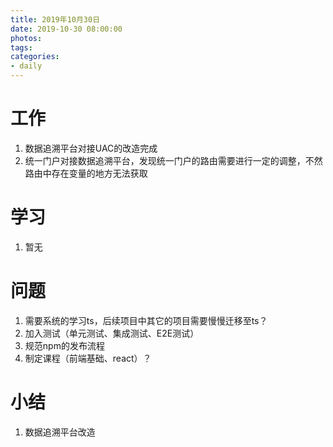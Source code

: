```yaml
---
title: 2019年10月30日
date: 2019-10-30 08:00:00
photos:
tags: 
categories:
- daily
---
```


# 工作

1. 数据追溯平台对接UAC的改造完成
2. 统一门户对接数据追溯平台，发现统一门户的路由需要进行一定的调整，不然路由中存在变量的地方无法获取

# 学习

1. 暂无

# 问题

1. 需要系统的学习ts，后续项目中其它的项目需要慢慢迁移至ts？
2. 加入测试（单元测试、集成测试、E2E测试）
3. 规范npm的发布流程
4. 制定课程（前端基础、react）？

# 小结

1. 数据追溯平台改造
